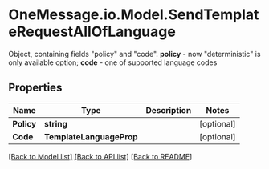# OneMessage.io.Model.SendTemplateRequestAllOfLanguage
Object, containing fields \"policy\" and \"code\".  **policy** - now \"deterministic\" is only available option;  **code** - one of supported language codes

## Properties

Name | Type | Description | Notes
------------ | ------------- | ------------- | -------------
**Policy** | **string** |  | [optional] 
**Code** | **TemplateLanguageProp** |  | [optional] 

[[Back to Model list]](../README.md#documentation-for-models) [[Back to API list]](../README.md#documentation-for-api-endpoints) [[Back to README]](../README.md)

